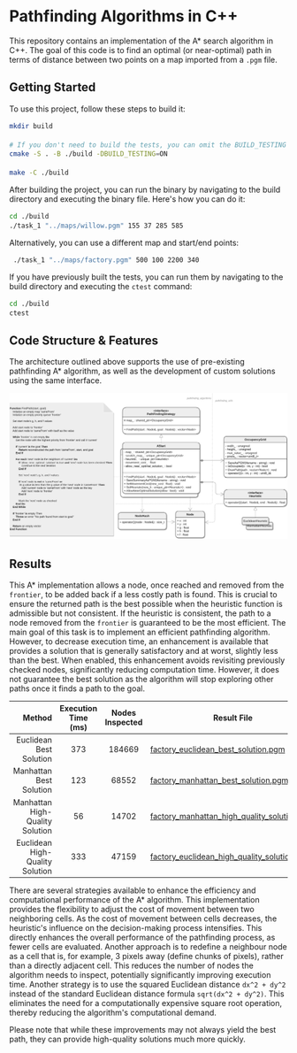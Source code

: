 # Pathfinding Algorithms in C++

This repository contains an implementation of the A* search algorithm in C++. The goal of this code is to find an optimal (or near-optimal) path in terms of distance between two points on a map imported from a `.pgm` file.

## Getting Started

To use this project, follow these steps to build it:

```bash
mkdir build

# If you don't need to build the tests, you can omit the BUILD_TESTING flag.
cmake -S . -B ./build -DBUILD_TESTING=ON 

make -C ./build
```

After building the project, you can run the binary by navigating to the build directory and executing the binary file. Here's how you can do it:

```bash
cd ./build
./task_1 "../maps/willow.pgm" 155 37 285 585
```

Alternatively, you can use a different map and start/end points:

```bash
 ./task_1 "../maps/factory.pgm" 500 100 2200 340
```

If you have previously built the tests, you can run them by navigating to the build directory and executing the `ctest` command:

```bash
cd ./build
ctest
```

## Code Structure & Features

The architecture outlined above supports the use of pre-existing pathfinding A* algorithm, as well as the development of custom solutions using the same interface.

![code_structure](./docs/code_structure.png)

## Results

This A* implementation allows a node, once reached and removed from the `frontier`, to be added back if a less costly path is found. This is crucial to ensure the returned path is the best possible when the heuristic function is admissible but not consistent. If the heuristic is consistent, the path to a node removed from the `frontier` is guaranteed to be the most efficient. The main goal of this task is to implement an efficient pathfinding algorithm. However, to decrease execution time, an enhancement is available that provides a solution that is generally satisfactory and at worst, slightly less than the best. When enabled, this enhancement avoids revisiting previously checked nodes, significantly reducing computation time. However, it does not guarantee the best solution as the algorithm will stop exploring other paths once it finds a path to the goal.

|                          Method | Execution Time (ms) | Nodes Inspected | Result File                                                                                       |
| ------------------------------: | :-----------------: | :-------------: | ------------------------------------------------------------------------------------------------- |
|         Euclidean Best Solution |         373         |     184669      | [factory_euclidean_best_solution.pgm](./docs/factory_euclidean_best_solution.pgm)                 |
|         Manhattan Best Solution |         123         |      68552      | [factory_manhattan_best_solution.pgm](./docs/factory_manhattan_best_solution.pgm)                 |
| Manhattan High-Quality Solution |         56          |      14702      | [factory_manhattan_high_quality_solution.pgm](./docs/factory_manhattan_high_quality_solution.pgm) |
| Euclidean High-Quality Solution |         333         |      47159      | [factory_euclidean_high_quality_solution.pgm](./docs/factory_euclidean_high_quality_solution.pgm) |

There are several strategies available to enhance the efficiency and computational performance of the A* algorithm. This implementation provides the flexibility to adjust the cost of movement between two neighboring cells. As the cost of movement between cells decreases, the heuristic's influence on the decision-making process intensifies. This directly enhances the overall performance of the pathfinding process, as fewer cells are evaluated. Another approach is to redefine a neighbour node as a cell that is, for example, 3 pixels away (define chunks of pixels), rather than a directly adjacent cell. This reduces the number of nodes the algorithm needs to inspect, potentially significantly improving execution time. Another strategy is to use the squared Euclidean distance `dx^2 + dy^2` instead of the standard Euclidean distance formula `sqrt(dx^2 + dy^2)`. This eliminates the need for a computationally expensive square root operation, thereby reducing the algorithm's computational demand.

Please note that while these improvements may not always yield the best path, they can provide high-quality solutions much more quickly.
